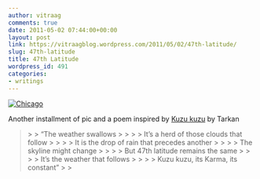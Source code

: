```yaml
---
author: vitraag
comments: true
date: 2011-05-02 07:44:00+00:00
layout: post
link: https://vitraagblog.wordpress.com/2011/05/02/47th-latitude/
slug: 47th-latitude
title: 47th Latitude
wordpress_id: 491
categories:
- writings
---
```


[![Chicago]({{site.images}}/2011/05/Chicago_thumb.jpg)]({{site.images}}/2011/05/Chicago.jpg)

 

Another installment of pic and a poem inspired by [Kuzu kuzu](http://www.youtube.com/watch?v=Ew2o0DnXpCI) by Tarkan

 

<blockquote>  
> 
> “The weather swallows
> 
>    
> 
> It’s a herd of those clouds that follow
> 
>    
> 
> It is the drop of rain that precedes another
> 
>    
> 
> The skyline might change
> 
>    
> 
> But 47th latitude remains the same
> 
>    
> 
> It’s the weather that follows
> 
>    
> 
> Kuzu kuzu, its Karma, its constant”
> 
> </blockquote>
